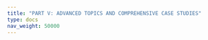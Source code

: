```yaml
---
title: "PART V: ADVANCED TOPICS AND COMPREHENSIVE CASE STUDIES"
type: docs
nav_weight: 50000
---
```

